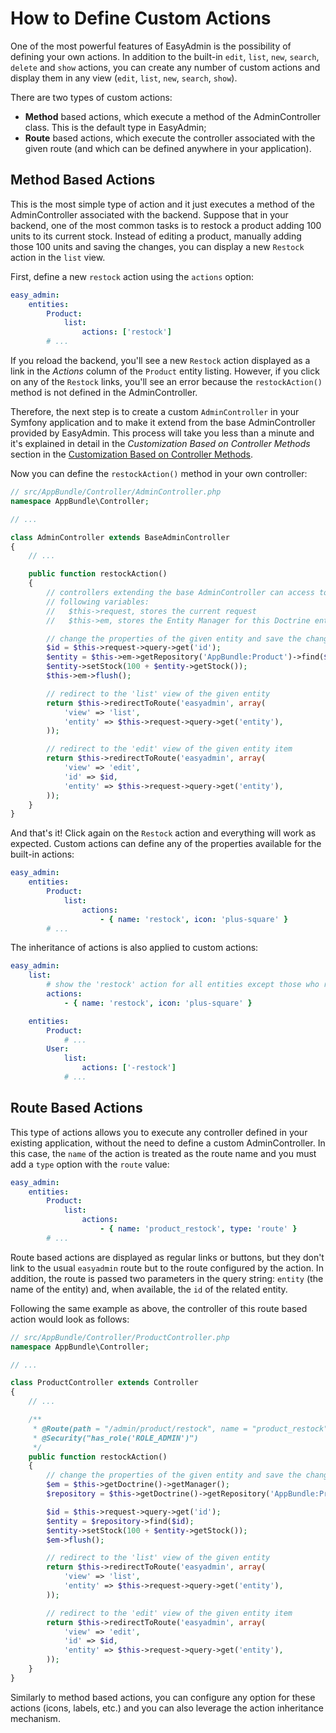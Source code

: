 How to Define Custom Actions
============================

One of the most powerful features of EasyAdmin is the possibility of defining
your own actions. In addition to the built-in `edit`, `list`, `new`, `search`,
`delete` and `show` actions, you can create any number of custom actions and
display them in any view (`edit`, `list`, `new`, `search`, `show`).

There are two types of custom actions:

 * **Method** based actions, which execute a method of the AdminController
   class. This is the default type in EasyAdmin;
 * **Route** based actions, which execute the controller associated with the
   given route (and which can be defined anywhere in your application).

Method Based Actions
--------------------

This is the most simple type of action and it just executes a method of the
AdminController associated with the backend. Suppose that in your backend, one
of the most common tasks is to restock a product adding 100 units to its current
stock. Instead of editing a product, manually adding those 100 units and saving
the changes, you can display a new `Restock` action in the `list` view.

First, define a new `restock` action using the `actions` option:

```yaml
easy_admin:
    entities:
        Product:
            list:
                actions: ['restock']
        # ...
```

If you reload the backend, you'll see a new `Restock` action displayed as a link
in the *Actions* column of the `Product` entity listing. However, if you click
on any of the `Restock` links, you'll see an error because the `restockAction()`
method is not defined in the AdminController.

Therefore, the next step is to create a custom `AdminController` in your
Symfony application and to make it extend from the base AdminController
provided by EasyAdmin. This process will take you less than a minute and it's
explained in detail in the *Customization Based on Controller Methods* section
in the [Customization Based on Controller Methods][1].

Now you can define the `restockAction()` method in your own controller:

```php
// src/AppBundle/Controller/AdminController.php
namespace AppBundle\Controller;

// ...

class AdminController extends BaseAdminController
{
    // ...

    public function restockAction()
    {
        // controllers extending the base AdminController can access to the
        // following variables:
        //   $this->request, stores the current request
        //   $this->em, stores the Entity Manager for this Doctrine entity

        // change the properties of the given entity and save the changes
        $id = $this->request->query->get('id');
        $entity = $this->em->getRepository('AppBundle:Product')->find($id);
        $entity->setStock(100 + $entity->getStock());
        $this->em->flush();

        // redirect to the 'list' view of the given entity
        return $this->redirectToRoute('easyadmin', array(
            'view' => 'list',
            'entity' => $this->request->query->get('entity'),
        ));

        // redirect to the 'edit' view of the given entity item
        return $this->redirectToRoute('easyadmin', array(
            'view' => 'edit',
            'id' => $id,
            'entity' => $this->request->query->get('entity'),
        ));
    }
}
```

And that's it! Click again on the `Restock` action and everything will work as
expected. Custom actions can define any of the properties available for the
built-in actions:

```yaml
easy_admin:
    entities:
        Product:
            list:
                actions:
                    - { name: 'restock', icon: 'plus-square' }
        # ...
```

The inheritance of actions is also applied to custom actions:

```yaml
easy_admin:
    list:
        # show the 'restock' action for all entities except those who remove it
        actions:
            - { name: 'restock', icon: 'plus-square' }

    entities:
        Product:
            # ...
        User:
            list:
                actions: ['-restock']
            # ...
```

Route Based Actions
-------------------

This type of actions allows you to execute any controller defined in your
existing application, without the need to define a custom AdminController. In
this case, the `name` of the action is treated as the route name and you must
add a `type` option with the `route` value:

```yaml
easy_admin:
    entities:
        Product:
            list:
                actions:
                    - { name: 'product_restock', type: 'route' }
        # ...
```

Route based actions are displayed as regular links or buttons, but they don't
link to the usual `easyadmin` route but to the route configured by the action.
In addition, the route is passed two parameters in the query string: `entity`
(the name of the entity) and, when available, the `id` of the related entity.

Following the same example as above, the controller of this route based action
would look as follows:

```php
// src/AppBundle/Controller/ProductController.php
namespace AppBundle\Controller;

// ...

class ProductController extends Controller
{
    // ...

    /**
     * @Route(path = "/admin/product/restock", name = "product_restock")
     * @Security("has_role('ROLE_ADMIN')")
     */
    public function restockAction()
    {
        // change the properties of the given entity and save the changes
        $em = $this->getDoctrine()->getManager();
        $repository = $this->getDoctrine()->getRepository('AppBundle:Product');

        $id = $this->request->query->get('id');
        $entity = $repository->find($id);
        $entity->setStock(100 + $entity->getStock());
        $em->flush();

        // redirect to the 'list' view of the given entity
        return $this->redirectToRoute('easyadmin', array(
            'view' => 'list',
            'entity' => $this->request->query->get('entity'),
        ));

        // redirect to the 'edit' view of the given entity item
        return $this->redirectToRoute('easyadmin', array(
            'view' => 'edit',
            'id' => $id,
            'entity' => $this->request->query->get('entity'),
        ));
    }
}
```

Similarly to method based actions, you can configure any option for these
actions (icons, labels, etc.) and you can also leverage the action inheritance
mechanism.

[1]: ../book/3-list-search-show-configuration.md#customization-based-on-controller-methods
